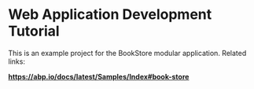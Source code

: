 # Web Application Development Tutorial

This is an example project for the BookStore modular application. Related links:

**https://abp.io/docs/latest/Samples/Index#book-store**